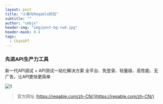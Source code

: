```yaml
---
layout: post
title: "小黄鸟Reqable抓包"
subtitle: ""
author: "cmbjx"
header-img: "img/post-bg-rwd.jpg"
header-mask: 0.4
tags:
  - ChatGPT
---
```


### 先进API生产力工具

新一代API调试 + API测试一站化解决方案
全平台、免登录、轻量级、高性能、无广告，让API更快更简单


![1](https://reqable.com/zh-CN/assets/images/feature_proxying_zh-cb8296257ec2f90ae2d26f71061c2975.webp)




> 官方网址
> [https://reqable.com/zh-CN/](https://reqable.com/zh-CN/)
